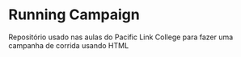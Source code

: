 # Running Campaign
Repositório usado nas aulas do Pacific Link College para fazer uma campanha de corrida usando HTML

